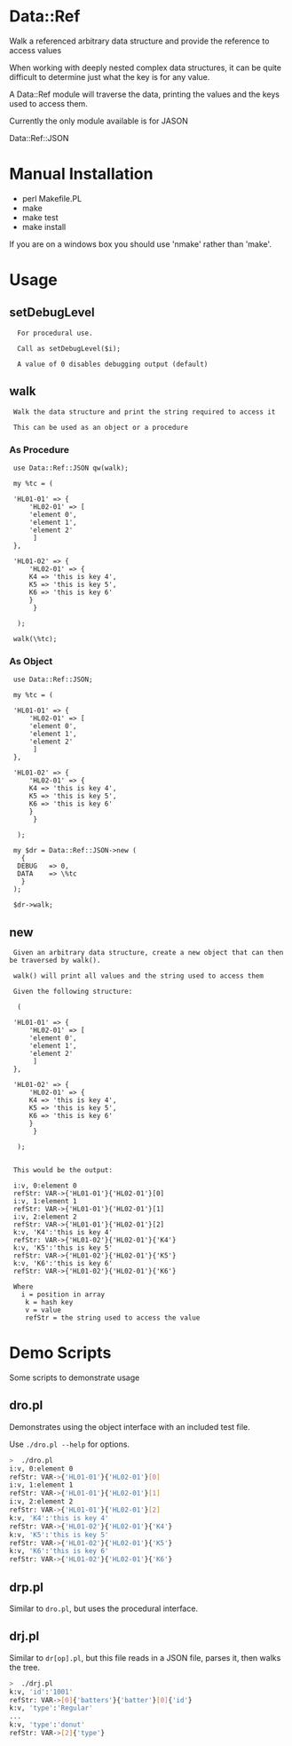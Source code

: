 
# Data::Ref


Walk a referenced arbitrary data structure and provide the reference to access values

When working with deeply nested complex data structures, it can be quite difficult to determine just what the key is for any value.

A Data::Ref module will traverse the data, printing the values and the keys used to access them.

Currently the only module available is for JASON

  Data::Ref::JSON

# Manual Installation

- perl Makefile.PL
- make
- make test
- make install

If you are on a windows box you should use 'nmake' rather than 'make'.

# Usage

## setDebugLevel
      For procedural use.

      Call as setDebugLevel($i);

      A value of 0 disables debugging output (default)

## walk
     Walk the data structure and print the string required to access it

     This can be used as an object or a procedure

### As Procedure
     use Data::Ref::JSON qw(walk);

     my %tc = (

	 'HL01-01' => {
	     'HL02-01' => [
		 'element 0',
		 'element 1',
		 'element 2'
	      ]
	 },

	 'HL01-02' => {
	     'HL02-01' => {
		 K4 => 'this is key 4',
		 K5 => 'this is key 5',
		 K6 => 'this is key 6'
	     }
	      }

      );

     walk(\%tc);

### As Object
     use Data::Ref::JSON;

     my %tc = (

	 'HL01-01' => {
	     'HL02-01' => [
		 'element 0',
		 'element 1',
		 'element 2'
	      ]
	 },

	 'HL01-02' => {
	     'HL02-01' => {
		 K4 => 'this is key 4',
		 K5 => 'this is key 5',
		 K6 => 'this is key 6'
	     }
	      }

      );

     my $dr = Data::Ref::JSON->new (
       {
	  DEBUG   => 0,
	  DATA	  => \%tc
       }
     );

     $dr->walk;

## new
     Given an arbitrary data structure, create a new object that can then be traversed by walk().

     walk() will print all values and the string used to access them

     Given the following structure:

      (

	 'HL01-01' => {
	     'HL02-01' => [
		 'element 0',
		 'element 1',
		 'element 2'
	      ]
	 },

	 'HL01-02' => {
	     'HL02-01' => {
		 K4 => 'this is key 4',
		 K5 => 'this is key 5',
		 K6 => 'this is key 6'
	     }
	      }

      );


     This would be the output:

     i:v, 0:element 0
     refStr: VAR->{'HL01-01'}{'HL02-01'}[0]
     i:v, 1:element 1
     refStr: VAR->{'HL01-01'}{'HL02-01'}[1]
     i:v, 2:element 2
     refStr: VAR->{'HL01-01'}{'HL02-01'}[2]
     k:v, 'K4':'this is key 4'
     refStr: VAR->{'HL01-02'}{'HL02-01'}{'K4'}
     k:v, 'K5':'this is key 5'
     refStr: VAR->{'HL01-02'}{'HL02-01'}{'K5'}
     k:v, 'K6':'this is key 6'
     refStr: VAR->{'HL01-02'}{'HL02-01'}{'K6'}

     Where
       i = position in array
	    k = hash key
	    v = value
	    refStr = the string used to access the value

# Demo Scripts

Some scripts to demonstrate usage

## dro.pl

Demonstrates using the object interface with an included test file.

Use `./dro.pl --help` for options.

```bash
>  ./dro.pl
i:v, 0:element 0
refStr: VAR->{'HL01-01'}{'HL02-01'}[0]
i:v, 1:element 1
refStr: VAR->{'HL01-01'}{'HL02-01'}[1]
i:v, 2:element 2
refStr: VAR->{'HL01-01'}{'HL02-01'}[2]
k:v, 'K4':'this is key 4'
refStr: VAR->{'HL01-02'}{'HL02-01'}{'K4'}
k:v, 'K5':'this is key 5'
refStr: VAR->{'HL01-02'}{'HL02-01'}{'K5'}
k:v, 'K6':'this is key 6'
refStr: VAR->{'HL01-02'}{'HL02-01'}{'K6'}
```

## drp.pl

Similar to `dro.pl`, but uses the procedural interface.

## drj.pl

Similar to `dr[op].pl`, but this file reads in a JSON file, parses it, then walks the tree.

```bash
>  ./drj.pl
k:v, 'id':'1001'
refStr: VAR->[0]{'batters'}{'batter'}[0]{'id'}
k:v, 'type':'Regular'
...
k:v, 'type':'donut'
refStr: VAR->[2]{'type'}
```



